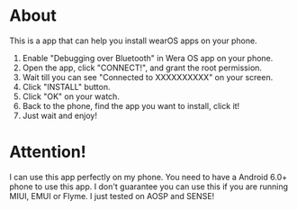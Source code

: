 # About
This is a app that can help you install wearOS apps on your phone.

1. Enable "Debugging over Bluetooth" in Wera OS app on your phone.
2. Open the app, click "CONNECT!", and grant the root permission.
3. Wait till you can see "Connected to XXXXXXXXXX" on your screen.
4. Click "INSTALL" button.
5. Click "OK" on your watch. 
6. Back to the phone, find the app you want to install, click it!
7. Just wait and enjoy!

# Attention!
I can use this app perfectly on my phone. You need to have a Android 6.0+ phone to use this app.
I don't guarantee you can use this if you are running MIUI, EMUI or Flyme.
I just tested on AOSP and SENSE!
